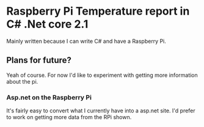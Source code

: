 # Raspberry Pi Temperature report in C# .Net core 2.1
Mainly written because I can write C# and have a Raspberry Pi.

## Plans for future?
Yeah of course. For now I'd like to experiment with getting more information about the pi.

### Asp.net on the Raspberry Pi
It's fairly easy to convert what I currently have into a asp.net site. I'd prefer to work on getting more data from the RPi shown.
